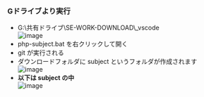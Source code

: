 ### Gドライブより実行
- G:\共有ドライブ\SE-WORK-DOWNLOAD\\_vscode\
  ![image](https://github.com/winofsql/subject-230510/assets/1501327/0530e62e-fa8e-4d4d-99c9-319370a12c00)
- php-subject.bat を右クリックして開く 
- git が実行される
- ダウンロードフォルダに subject というフォルダが作成されます\
  ![image](https://github.com/winofsql/subject-230510/assets/1501327/d9beb302-0718-4734-853f-f7134335bb3f)
- **以下は subject の中**\
  ![image](https://github.com/winofsql/subject-230510/assets/1501327/ec059c62-8189-4af8-b8b2-c326453aae6e)
 
